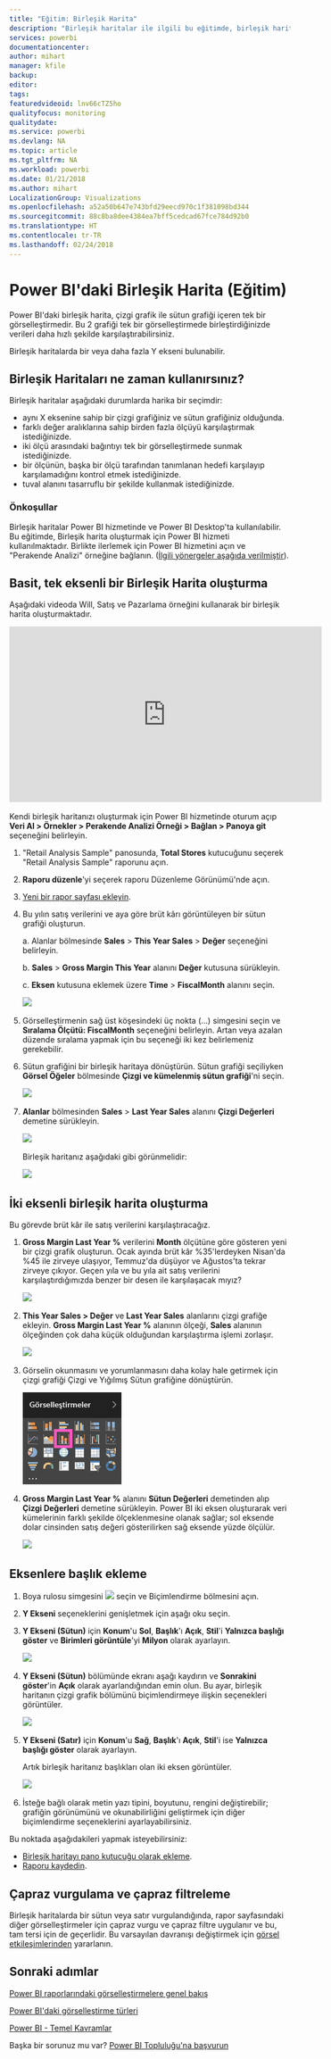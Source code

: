 ```yaml
---
title: "Eğitim: Birleşik Harita"
description: "Birleşik haritalar ile ilgili bu eğitimde, birleşik haritaları ne zaman kullanacağınızın yanı sıra Power BI hizmetinde ve Power BI Desktop'ta nasıl oluşturacağınız açıklanmaktadır."
services: powerbi
documentationcenter: 
author: mihart
manager: kfile
backup: 
editor: 
tags: 
featuredvideoid: lnv66cTZ5ho
qualityfocus: monitoring
qualitydate: 
ms.service: powerbi
ms.devlang: NA
ms.topic: article
ms.tgt_pltfrm: NA
ms.workload: powerbi
ms.date: 01/21/2018
ms.author: mihart
LocalizationGroup: Visualizations
ms.openlocfilehash: a52a50b647e743bfd29eecd970c1f381098bd344
ms.sourcegitcommit: 88c8ba8dee4384ea7bff5cedcad67fce784d92b0
ms.translationtype: HT
ms.contentlocale: tr-TR
ms.lasthandoff: 02/24/2018
---
```

# <a name="combo-chart-in-power--tutorial"></a>Power BI'daki Birleşik Harita (Eğitim)
Power BI'daki birleşik harita, çizgi grafik ile sütun grafiği içeren tek bir görselleştirmedir. Bu 2 grafiği tek bir görselleştirmede birleştirdiğinizde verileri daha hızlı şekilde karşılaştırabilirsiniz.

Birleşik haritalarda bir veya daha fazla Y ekseni bulunabilir.

## <a name="when-to-use-a-combo-chart"></a>Birleşik Haritaları ne zaman kullanırsınız?
Birleşik haritalar aşağıdaki durumlarda harika bir seçimdir:

* aynı X eksenine sahip bir çizgi grafiğiniz ve sütun grafiğiniz olduğunda.
* farklı değer aralıklarına sahip birden fazla ölçüyü karşılaştırmak istediğinizde.
* iki ölçü arasındaki bağıntıyı tek bir görselleştirmede sunmak istediğinizde.
* bir ölçünün, başka bir ölçü tarafından tanımlanan hedefi karşılayıp karşılamadığını kontrol etmek istediğinizde.
* tuval alanını tasarruflu bir şekilde kullanmak istediğinizde.

### <a name="prerequisites"></a>Önkoşullar
Birleşik haritalar Power BI hizmetinde ve Power BI Desktop'ta kullanılabilir. Bu eğitimde, Birleşik harita oluşturmak için Power BI hizmeti kullanılmaktadır. Birlikte ilerlemek için Power BI hizmetini açın ve "Perakende Analizi" örneğine bağlanın. ([İlgili yönergeler aşağıda verilmiştir](#create)).


## <a name="create-a-basic-single-axis-combo-chart"></a>Basit, tek eksenli bir Birleşik Harita oluşturma
Aşağıdaki videoda Will, Satış ve Pazarlama örneğini kullanarak bir birleşik harita oluşturmaktadır.

<iframe width="560" height="315" src="https://www.youtube.com/embed/lnv66cTZ5ho?list=PL1N57mwBHtN0JFoKSR0n-tBkUJHeMP2cP" frameborder="0" allowfullscreen></iframe>

<a name="create"></a> Kendi birleşik haritanızı oluşturmak için Power BI hizmetinde oturum açıp **Veri Al \> Örnekler \> Perakende Analizi Örneği > Bağlan > Panoya git** seçeneğini belirleyin.

1. "Retail Analysis Sample" panosunda, **Total Stores** kutucuğunu seçerek "Retail Analysis Sample" raporunu açın.
2. **Raporu düzenle**'yi seçerek raporu Düzenleme Görünümü'nde açın.
3. [Yeni bir rapor sayfası ekleyin](power-bi-report-add-page.md).
4. Bu yılın satış verilerini ve aya göre brüt kârı görüntüleyen bir sütun grafiği oluşturun.

    a.  Alanlar bölmesinde **Sales** \> **This Year Sales** > **Değer** seçeneğini belirleyin.

    b.  **Sales** \> **Gross Margin This Year** alanını **Değer** kutusuna sürükleyin.

    c.  **Eksen** kutusuna eklemek üzere **Time** \> **FiscalMonth** alanını seçin.

    ![](media/power-bi-visualization-combo-chart/combotutorial1new.png)
5. Görselleştirmenin sağ üst köşesindeki üç nokta (...) simgesini seçin ve **Sıralama Ölçütü: FiscalMonth** seçeneğini belirleyin. Artan veya azalan düzende sıralama yapmak için bu seçeneği iki kez belirlemeniz gerekebilir.

6. Sütun grafiğini bir birleşik haritaya dönüştürün. Sütun grafiği seçiliyken **Görsel Öğeler** bölmesinde **Çizgi ve kümelenmiş sütun grafiği**'ni seçin.

    ![](media/power-bi-visualization-combo-chart/converttocombo_new2.png)
7. **Alanlar** bölmesinden **Sales** \> **Last Year Sales** alanını **Çizgi Değerleri** demetine sürükleyin.

   ![](media/power-bi-visualization-combo-chart/linevaluebucket.png)

   Birleşik haritanız aşağıdaki gibi görünmelidir:

   ![](media/power-bi-visualization-combo-chart/combochartdone-new.png)

## <a name="create-a-combo-chart-with-two-axes"></a>İki eksenli birleşik harita oluşturma
Bu görevde brüt kâr ile satış verilerini karşılaştıracağız.

1. **Gross Margin Last Year %** verilerini **Month** ölçütüne göre gösteren yeni bir çizgi grafik oluşturun.  Ocak ayında brüt kâr %35'lerdeyken Nisan'da %45 ile zirveye ulaşıyor, Temmuz'da düşüyor ve Ağustos'ta tekrar zirveye çıkıyor. Geçen yıla ve bu yıla ait satış verilerini karşılaştırdığımızda benzer bir desen ile karşılaşacak mıyız?

   ![](media/power-bi-visualization-combo-chart/combo1_new.png)
2. **This Year Sales > Değer** ve **Last Year Sales** alanlarını çizgi grafiğe ekleyin. **Gross Margin Last Year %** alanının ölçeği, **Sales** alanının ölçeğinden çok daha küçük olduğundan karşılaştırma işlemi zorlaşır.      

   ![](media/power-bi-visualization-combo-chart/flatline_new.png)
3. Görselin okunmasını ve yorumlanmasını daha kolay hale getirmek için çizgi grafiği Çizgi ve Yığılmış Sütun grafiğine dönüştürün.

   ![](media/power-bi-visualization-combo-chart/converttocombo_new.png)
4. **Gross Margin Last Year %** alanını **Sütun Değerleri** demetinden alıp **Çizgi Değerleri** demetine sürükleyin. Power BI iki eksen oluşturarak veri kümelerinin farklı şekilde ölçeklenmesine olanak sağlar; sol eksende dolar cinsinden satış değeri gösterilirken sağ eksende yüzde ölçülür.

   ![](media/power-bi-visualization-combo-chart/power-bi-combochart.png)    

## <a name="add-titles-to-the-axes"></a>Eksenlere başlık ekleme
1. Boya rulosu simgesini ![](media/power-bi-visualization-combo-chart/power-bi-paintroller.png) seçin ve Biçimlendirme bölmesini açın.
2. **Y Ekseni** seçeneklerini genişletmek için aşağı oku seçin.
3. **Y Ekseni (Sütun)** için **Konum**'u **Sol**, **Başlık**'ı **Açık**, **Stil**'i **Yalnızca başlığı göster** ve **Birimleri görüntüle**'yi **Milyon** olarak ayarlayın.

   ![](media/power-bi-visualization-combo-chart/power-bi-y-axis-column.png)
4. **Y Ekseni (Sütun)** bölümünde ekranı aşağı kaydırın ve **Sonrakini göster**'in **Açık** olarak ayarlandığından emin olun. Bu ayar, birleşik haritanın çizgi grafik bölümünü biçimlendirmeye ilişkin seçenekleri görüntüler.

   ![](media/power-bi-visualization-combo-chart/power-bi-show-secondary.png)
5. **Y Ekseni (Satır)** için **Konum**'u **Sağ**, **Başlık**'ı **Açık**, **Stil**'i ise **Yalnızca başlığı göster** olarak ayarlayın.

   Artık birleşik haritanız başlıkları olan iki eksen görüntüler.

   ![](media/power-bi-visualization-combo-chart/power-bi-titles-on.png)

6. İsteğe bağlı olarak metin yazı tipini, boyutunu, rengini değiştirebilir; grafiğin görünümünü ve okunabilirliğini geliştirmek için diğer biçimlendirme seçeneklerini ayarlayabilirsiniz.

Bu noktada aşağıdakileri yapmak isteyebilirsiniz:

* [Birleşik haritayı pano kutucuğu olarak ekleme](service-dashboard-tiles.md).
* [Raporu kaydedin](service-report-save.md).

## <a name="cross-highlighting-and-cross-filtering"></a>Çapraz vurgulama ve çapraz filtreleme

Birleşik haritalarda bir sütun veya satır vurgulandığında, rapor sayfasındaki diğer görselleştirmeler için çapraz vurgu ve çapraz filtre uygulanır ve bu, tam tersi için de geçerlidir. Bu varsayılan davranışı değiştirmek için [görsel etkileşimlerinden](service-reports-visual-interactions.md) yararlanın.

## <a name="next-steps"></a>Sonraki adımlar

[Power BI raporlarındaki görselleştirmelere genel bakış](power-bi-report-visualizations.md)

[Power BI'daki görselleştirme türleri](power-bi-visualization-types-for-reports-and-q-and-a.md)

[Power BI - Temel Kavramlar](service-basic-concepts.md)

Başka bir sorunuz mu var? [Power BI Topluluğu'na başvurun](http://community.powerbi.com/)
